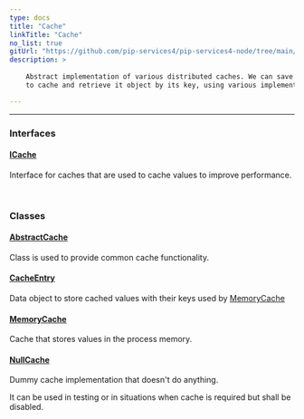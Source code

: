 ```yaml
---
type: docs
title: "Cache"
linkTitle: "Cache"
no_list: true
gitUrl: "https://github.com/pip-services4/pip-services4-node/tree/main/pip-services4-logic-node"
description: >
    
    Abstract implementation of various distributed caches. We can save an object 
    to cache and retrieve it object by its key, using various implementations.  

---
```

---

<div class="module-body"> 

### Interfaces

#### [ICache](icache)
Interface for caches that are used to cache values to improve performance.

<br>

### Classes

#### [AbstractCache](abstract_cache)
Class is used to provide common cache functionality.

#### [CacheEntry](cache_entry)
Data object to store cached values with their keys used by [MemoryCache](memory_cache)

#### [MemoryCache](memory_cache)
Cache that stores values in the process memory.

#### [NullCache](null_cache)
Dummy cache implementation that doesn't do anything.

It can be used in testing or in situations when cache is required
but shall be disabled.


</div>


